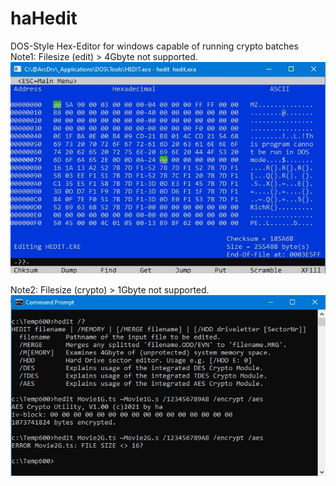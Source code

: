 # haHedit

DOS-Style Hex-Editor for windows capable of running crypto batches  
Note1: Filesize (edit) > 4Gbyte not supported.  
![screenshot](document/image/Hedit_01.jpg)  

Note2: Filesize (crypto) > 1Gbyte not supported.  
![screenshot](document/image/Hedit_02.jpg)  
